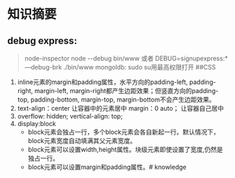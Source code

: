 # 知识摘要

## debug express:
> node-inspector
> node --debug bin/www
>或者 DEBUG=signupexpress:* —debug-brk ./bin/www 
>mongoldb:
>sudo su用最高权限打开
##CSS
1.  inline元素的margin和padding属性，水平方向的padding-left, padding-right, margin-left, margin-right都产生边距效果；但竖直方向的padding-top, padding-bottom, margin-top, margin-bottom不会产生边距效果。
2. text-align：center 让容器中的元素居中                        margin：0 auto； 让容器自己居中
3. overflow: hidden;
	vertical-align: top; 
4. display:block
    - block元素会独占一行，多个block元素会各自新起一行。默认情况下，block元素宽度自动填满其父元素宽度。
    - block元素可以设置width,height属性。块级元素即使设置了宽度,仍然是独占一行。
    - block元素可以设置margin和padding属性。# knowledge
